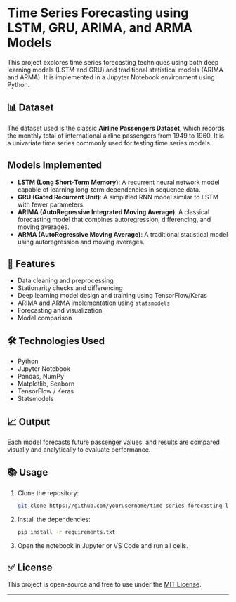 # Time Series Forecasting using LSTM, GRU, ARIMA, and ARMA Models

This project explores time series forecasting techniques using both deep learning models (LSTM and GRU) and traditional statistical models (ARIMA and ARMA). It is implemented in a Jupyter Notebook environment using Python.

## 📊 Dataset
The dataset used is the classic **Airline Passengers Dataset**, which records the monthly total of international airline passengers from 1949 to 1960. It is a univariate time series commonly used for testing time series models.

## Models Implemented

- **LSTM (Long Short-Term Memory)**: A recurrent neural network model capable of learning long-term dependencies in sequence data.
- **GRU (Gated Recurrent Unit)**: A simplified RNN model similar to LSTM with fewer parameters.
- **ARIMA (AutoRegressive Integrated Moving Average)**: A classical forecasting model that combines autoregression, differencing, and moving averages.
- **ARMA (AutoRegressive Moving Average)**: A traditional statistical model using autoregression and moving averages.

## 🧪 Features

- Data cleaning and preprocessing
- Stationarity checks and differencing
- Deep learning model design and training using TensorFlow/Keras
- ARIMA and ARMA implementation using `statsmodels`
- Forecasting and visualization
- Model comparison

## 🛠 Technologies Used

- Python
- Jupyter Notebook
- Pandas, NumPy
- Matplotlib, Seaborn
- TensorFlow / Keras
- Statsmodels

## 📈 Output
Each model forecasts future passenger values, and results are compared visually and analytically to evaluate performance.

## 📚 Usage

1. Clone the repository:
    ```bash
    git clone https://github.com/yourusername/time-series-forecasting-lstm-gru-arima.git
    ```

2. Install the dependencies:
    ```bash
    pip install -r requirements.txt
    ```

3. Open the notebook in Jupyter or VS Code and run all cells.

## ✅ License

This project is open-source and free to use under the [MIT License](LICENSE).

---
